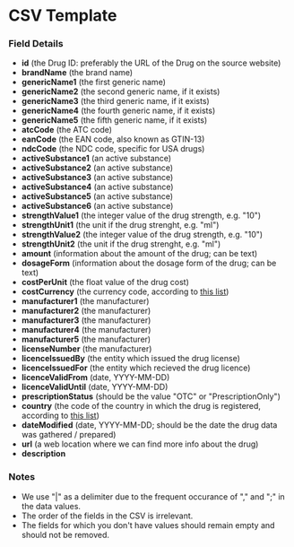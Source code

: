 # CSV Template
### Field Details
* **id** (the Drug ID: preferably the URL of the Drug on the source website)
* **brandName** (the brand name)
* **genericName1** (the first generic name)
* **genericName2** (the second generic name, if it exists)
* **genericName3** (the third generic name, if it exists)
* **genericName4** (the fourth generic name, if it exists)
* **genericName5** (the fifth generic name, if it exists)
* **atcCode** (the ATC code)
* **eanCode** (the EAN code, also known as GTIN-13)
* **ndcCode** (the NDC code, specific for USA drugs)
* **activeSubstance1** (an active substance)
* **activeSubstance2** (an active substance)
* **activeSubstance3** (an active substance)
* **activeSubstance4** (an active substance)
* **activeSubstance5** (an active substance)
* **activeSubstance6** (an active substance)
* **strengthValue1** (the integer value of the drug strength, e.g. "10")
* **strengthUnit1** (the unit if the drug strenght, e.g. "ml")
* **strengthValue2** (the integer value of the drug strength, e.g. "10")
* **strengthUnit2** (the unit if the drug strenght, e.g. "ml")
* **amount** (information about the amount of the drug; can be text)
* **dosageForm** (information about the dosage form of the drug; can be text)
* **costPerUnit** (the float value of the drug cost)
* **costCurrency** (the currency code, according to [this list](https://en.wikipedia.org/wiki/ISO_4217))
* **manufacturer1** (the manufacturer)
* **manufacturer2** (the manufacturer)
* **manufacturer3** (the manufacturer)
* **manufacturer4** (the manufacturer)
* **manufacturer5** (the manufacturer)
* **licenseNumber** (the manufacturer)
* **licenceIssuedBy** (the entity which issued the drug license)
* **licenceIssuedFor** (the entity which recieved the drug licence)
* **licenceValidFrom** (date, YYYY-MM-DD)
* **licenceValidUntil** (date, YYYY-MM-DD)
* **prescriptionStatus** (should be the value "OTC" or  "PrescriptionOnly")
* **country** (the code of the country in which the drug is registered, according to [this list](https://en.wikipedia.org/wiki/ISO_3166-1#Current_codes))
* **dateModified** (date, YYYY-MM-DD; should be the date the drug data was gathered / prepared)
* **url** (a web location where we can find more info about the drug)
* **description**

### Notes
* We use "|" as a delimiter due to the frequent occurance of "," and ";" in the data values.
* The order of the fields in the CSV is irrelevant.
* The fields for which you don't have values should remain empty and should not be removed.